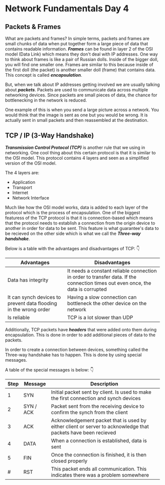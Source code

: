 # Network Fundamentals Day 4

## Packets & Frames

What are packets and frames? In simple terms, packets and frames are small chunks of data when put together form a large piece of data that contains readable information. ***Frames*** can be found in layer 2 of the OSI model (Data Link) which means they don't deal with IP addresses. One way to think about frames is like a pair of Russian dolls. Inside of the bigger doll, you will find one smaller one. Frames are similar to this because inside of the first doll (the packet) is another smaller doll (frame) that contains data. This concept is called ***encapsulation***. 

But, when we talk about IP addresses getting involved we are usually talking about ***packets***. Packets are used to communicate data across multiple networking devices. Since packets are small pieces of data, the chance for bottlenecking in the network is reduced. 

One example of this is when you send a large picture across a network. You would think that the image is sent as one but you would be wrong. It is actually sent in small packets and then reassembled at the destination. 

## TCP / IP (3-Way Handshake)

***Transmission Control Protocol (TCP)*** is another rule that we using in networking. One cool thing about this certain protocol is that it is similar to the OSI model. This protocol contains 4 layers and seen as a simplified version of the OSI model.

The 4 layers are: 

* Application
* Transport
* Internet
* Network Interface

Much like how the OSI model works, data is added to each layer of the protocol which is the process of encapsulation. One of the biggest featuress of the TCP protocol is that it is connection-based which means that the protocol needs to establish a connection from the origin device to another in order for data to be sent. This feature is what guarantee's data to be recieved on the other side which is what we call the ***Three-way handshake***.

Below is a table with the advantages and disadvantages of TCP: :point_down:


| Advantages | Disadvantages |
| ---------- | ------------- |
| Data has integrity | It needs a constant reliable connection in order to transfer data. If the connection times out even once, the data is corrupted |
| It can synch devices to prevent data flooding in the wrong order| Having a slow connection can bottleneck the other device on the network |
| Is reliable | TCP is a lot slower than UDP |

Additionally, TCP packets have ***headers*** that were added onto them during encapsulation. This is done in order to add additional pieces of data to the packets.

In order to create a connection between devices, something called the Three-way handshake has to happen. This is done by using special messages.

A table of the special messages is below: :point_down:

| Step | Message | Description |
| ---- | ------- | ----------- |
| 1    | SYN     | Initial packet sent by client. Is used to make the first connection and synch devices |
| 2    | SYN / ACK | Packet sent from the receiving device to confirm the synch from the client |
| 3    | ACK     | Acknowledgement packet that is used by either client or server to acknowledge that packets have been recieved |
| 4    | DATA    | When a connection is established, data is sent |
| 5    | FIN     | Once the connection is finished, it is then closed properly |
| #    | RST     | This packet ends all communication. This indicates there was a problem somewhere |

